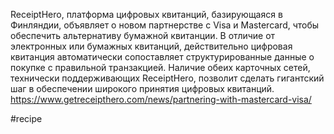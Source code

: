 
ReceiptHero, платформа цифровых квитанций, базирующаяся в Финляндии, объявляет о новом партнерстве с Visa и Mastercard, чтобы обеспечить альтернативу бумажной квитанции.
В отличие от электронных или бумажных квитанций, действительно цифровая квитанция автоматически сопоставляет структурированные данные о покупке с правильной транзакцией. Наличие обеих карточных сетей, технически поддерживающих ReceiptHero, позволит сделать гигантский шаг в обеспечении широкого принятия цифровых квитанций.
https://www.getreceipthero.com/news/partnering-with-mastercard-visa/

#recipe 